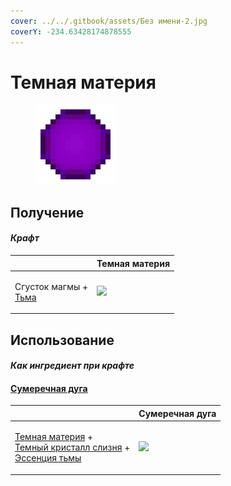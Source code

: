 ```yaml
---
cover: ../../.gitbook/assets/Без имени-2.jpg
coverY: -234.63428174878555
---
```


# Темная материя

<figure><img src="../../.gitbook/assets/dark_matter_128.png" alt=""><figcaption></figcaption></figure>

## Получение

#### _Крафт_

|                                                      | Темная материя                              |
| ---------------------------------------------------- | ------------------------------------------- |
| <p>Сгусток магмы +<br><a href="dark.md">Тьма</a></p> | ![](../../.gitbook/assets/dark\_matter.png) |

## Использование

#### _Как ингредиент при крафте_

#### [Сумеречная дуга](dusk\_arc.md)

|                                                                                                                                                                 | Сумеречная дуга                          |
| --------------------------------------------------------------------------------------------------------------------------------------------------------------- | ---------------------------------------- |
| <p><a href="dark_matter.md">Темная материя</a> +<br><a href="pink_slime_crystal.md">Темный кристалл слизня</a> +<br><a href="darkness.md">Эссенция тьмы</a></p> | ![](../../.gitbook/assets/dusk\_arc.png) |
